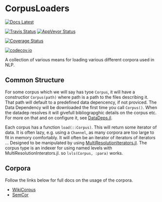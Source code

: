 # CorpusLoaders
[![Docs Latest](https://img.shields.io/badge/docs-latest-blue.svg)](http://white.ucc.asn.au/CorpusLoaders.jl/latest/)

[![Travis Status](https://travis-ci.org/oxinabox/CorpusLoaders.jl.svg?branch=master)](https://travis-ci.org/oxinabox/CorpusLoaders.jl)
[![AppVeyor Status](https://ci.appveyor.com/api/projects/status/bio46qj8ol65bs3e?svg=true)](https://ci.appveyor.com/project/oxinabox/corpusloaders-jl)

[![Coverage Status](https://coveralls.io/repos/oxinabox/CorpusLoaders.jl/badge.svg?branch=master&service=github)](https://coveralls.io/github/oxinabox/CorpusLoaders.jl?branch=master)

[![codecov.io](http://codecov.io/github/oxinabox/CorpusLoaders.jl/coverage.svg?branch=master)](http://codecov.io/github/oxinabox/CorpusLoaders.jl?branch=master)


A collection of various means for loading various different corpora used in NLP.





## Common Structure
For some corpus which we will say has tyoe `Corpus`,
it will have a constructior `Corpus(path)` where path is a path to the files describing it.
That path will default to a predefined data depencency, if not proviced.
The Data Dependency will be downloaded the first time you call `Corpus()`.
When the datadep resolves it will givefull bibliograpghic details on the corpus etc.
For more on that and on configure it, see [DataDeps.jl](https://github.com/oxinabox/DataDeps.jl).


Each corpus has a function `load(::Corpus)`.
This will return some iterator of data.
It is often lazy, e.g. using a `Channel`, as many corpora are too large to fit in memory comfortably.
It will often be an iterator of iterators of iterators ...
Designed to be manipulated by using [MultiResolutionIterators.jl](https://github.com/oxinabox/MultiResolutionIterators.jl).
The corpus type is an indexer for using named levels with MultiResolutionInterators.jl.
so `lvls(Corpus, :para)` works.

## Corpora
Follow the links below for full docs on the usage of the corpora.

 - [WikiCorpus](docs/src/WikiCorpus.md)
 - [SemCor](docs/src/SemCor.md)
